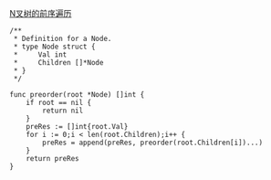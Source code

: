 [N叉树的前序遍历](https://leetcode-cn.com/problems/n-ary-tree-preorder-traversal/)

```golang
/**
 * Definition for a Node.
 * type Node struct {
 *     Val int
 *     Children []*Node
 * }
 */

func preorder(root *Node) []int {
    if root == nil {
        return nil
    }
    preRes := []int{root.Val}
    for i := 0;i < len(root.Children);i++ {
        preRes = append(preRes, preorder(root.Children[i])...)
    }
    return preRes
}
```
